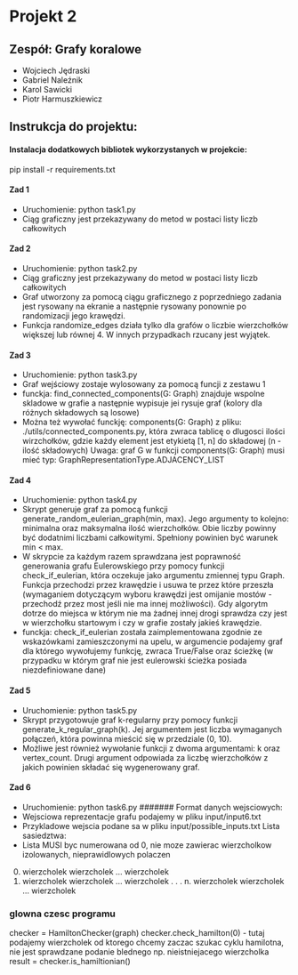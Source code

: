 # Projekt 2

## Zespół: Grafy koralowe
- Wojciech Jędraski
- Gabriel Naleźnik
- Karol Sawicki
- Piotr Harmuszkiewicz

## Instrukcja do projektu:

#### Instalacja dodatkowych bibliotek wykorzystanych w projekcie:
pip install -r requirements.txt

#### Zad 1
- Uruchomienie: python task1.py 
- Ciąg graficzny jest przekazywany do metod w postaci listy liczb całkowitych

#### Zad 2
- Uruchomienie: python task2.py 
- Ciąg graficzny jest przekazywany do metod w postaci listy liczb całkowitych
- Graf utworzony za pomocą ciągu graficznego z poprzedniego zadania jest rysowany na ekranie
  a następnie rysowany ponownie po randomizacji jego krawędzi.
- Funkcja randomize_edges działa tylko dla grafów o liczbie wierzchołków większej lub równej 4.
  W innych przypadkach rzucany jest wyjątek.

#### Zad 3
- Uruchomienie: python task3.py 
- Graf wejściowy zostaje wylosowany za pomocą funcji z zestawu 1
- funckja: find_connected_components(G: Graph) znajduje wspolne skladowe w grafie a następnie
  wypisuje jei rysuje graf (kolory dla różnych składowych są losowe)
- Można też wywołać funckję: components(G: Graph) z pliku: ./utils/connected_components.py, 
  która zwraca tablicę o dlugosci ilości wirzchołków, gdzie każdy element jest etykietą [1, n] 
  do składowej (n - ilość składowych)
  Uwaga: graf G w funkcji components(G: Graph) musi mieć typ: GraphRepresentationType.ADJACENCY_LIST


#### Zad 4
- Uruchomienie: python task4.py
- Skrypt generuje graf za pomocą funkcji generate_random_eulerian_graph(min, max).
 Jego argumenty to kolejno: minimalna oraz maksymalna ilość wierzchołków.
 Obie liczby powinny być dodatnimi liczbami całkowitymi. Spełniony powinien być warunek min < max.
- W skrypcie za każdym razem sprawdzana jest poprawność generowania grafu Eulerowskiego przy pomocy funkcji 
  check_if_eulerian, która oczekuje jako argumentu zmiennej typu Graph. Funkcja przechodzi przez krawędzie
  i usuwa te przez które przeszła (wymaganiem dotyczącym wyboru krawędzi jest omijanie mostów - przechodź
  przez most jeśli nie ma innej możliwości). Gdy algorytm dotrze do miejsca w którym nie ma żadnej innej
  drogi sprawdza czy jest w wierzchołku startowym i czy w grafie zostały jakieś krawędzie.
- funckja: check_if_eulerian została zaimplementowana zgodnie ze wskazówkami zamieszczonymi na upelu, w argumencie 
  podajemy graf dla którego wywołujemy funkcję, zwraca True/False oraz ścieżkę (w przypadku w którym graf nie jest
  eulerowski ścieżka posiada niezdefiniowane dane)


#### Zad 5
- Uruchomienie: python task5.py
- Skrypt przygotowuje graf k-regularny przy pomocy funkcji generate_k_regular_graph(k).
 Jej argumentem jest liczba wymaganych połączeń, która powinna mieścić się w przedziale (0, 10).
- Możliwe jest również wywołanie funkcji z dwoma argumentami: k oraz vertex_count.
 Drugi argument odpowiada za liczbę wierzchołków z jakich powinien składać się wygenerowany graf.


#### Zad 6
- Uruchomienie: python task6.py 
####### Format danych wejsciowych:
- Wejsciowa reprezentacje grafu podajemy w pliku input/input6.txt
- Przykladowe wejscia podane sa w pliku input/possible_inputs.txt
Lista sasiedztwa:
- Lista MUSI byc numerowana od 0, nie moze zawierac wierzcholkow izolowanych, nieprawidlowych polaczen
0. wierzcholek wierzcholek ... wierzcholek
1. wierzcholek wierzcholek ... wierzcholek
.
.
.
n. wierzcholek wierzcholek ... wierzcholek 

### glowna czesc programu
checker = HamiltonChecker(graph)
checker.check_hamilton(0) - tutaj podajemy wierzcholek od ktorego chcemy zaczac szukac cyklu hamilotna, nie jest sprawdzane podanie blednego np. nieistniejacego wierzcholka
result = checker.is_hamiltionian()